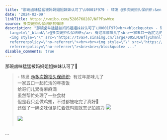 ```yaml
---
title: "那碗卤味猛猛被妈妈姐姐妹妹认可了\U0001F979 - 转发 @多次婉拒久保织织:&ensp;有过年那味儿了一家五口一起忙活的年夜饭给哥们儿累得麻麻滴虽然帮忙处理了一些食材但是..."
date: '2024-02-09'
linkTitle: https://weibo.com/5286768287/NFPFswWce
source: 多次婉拒久保织织的微博
description: "那碗卤味猛猛被妈妈姐姐妹妹认可了\U0001F979<br><blockquote> - 转发 <a href=\"https://weibo.com/5286768287\"
  target=\"_blank\">@多次婉拒久保织织</a>: 有过年那味儿了<br>一家五口一起忙活的年夜饭<br>给哥们儿累得麻麻滴<br>虽然帮忙处理了一些食材<br>但是我只会做鸡翅，不过都被吃完了真好\U0001F979<br>还做了一碗卤味但是忙着做鸡翅就忘记拍照力
  <img style=\"\" src=\"https://tvax4.sinaimg.cn/large/005LMJWfly1hmnllv2kmvj31400u0k1i.jpg\"
  referrerpolicy=\"no-referrer\"><br><br><img style=\"\" src=\"https://tvax2.sinaimg.cn/large/005LMJWfly1hmnllug1bcj30u00u0teg.jpg\"
  referrerpolicy=\"no-referrer\"><br><br></blockquote> ..."
disable_comments: true
---
```

那碗卤味猛猛被妈妈姐姐妹妹认可了🥹<br><blockquote> - 转发 <a href="https://weibo.com/5286768287" target="_blank">@多次婉拒久保织织</a>: 有过年那味儿了<br>一家五口一起忙活的年夜饭<br>给哥们儿累得麻麻滴<br>虽然帮忙处理了一些食材<br>但是我只会做鸡翅，不过都被吃完了真好🥹<br>还做了一碗卤味但是忙着做鸡翅就忘记拍照力 <img style="" src="https://tvax4.sinaimg.cn/large/005LMJWfly1hmnllv2kmvj31400u0k1i.jpg" referrerpolicy="no-referrer"><br><br><img style="" src="https://tvax2.sinaimg.cn/large/005LMJWfly1hmnllug1bcj30u00u0teg.jpg" referrerpolicy="no-referrer"><br><br></blockquote> ...